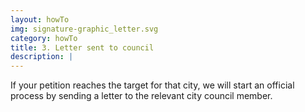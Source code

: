 ```yaml
---
layout: howTo
img: signature-graphic_letter.svg
category: howTo
title: 3. Letter sent to council
description: |
---
```

If your petition reaches the target for that city, we will start an official process by sending a letter to the relevant city council member.
